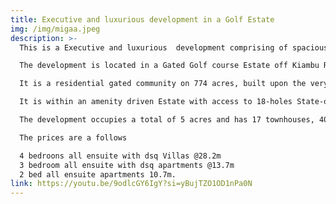 ```yaml
---
title: Executive and luxurious development in a Golf Estate
img: /img/migaa.jpeg
description: >-
  This is a Executive and luxurious  development comprising of spacious modern townhouses and executive low-rise apartments.

  The development is located in a Gated Golf course Estate off Kiambu Road less than half an hour drive from Nairobi’s CBD. 

  It is a residential gated community on 774 acres, built upon the very tenets of environmental sustainability with 50% open green space and 50% construction. 

  It is within an amenity driven Estate with access to 18-holes State-of–the-Art Golf Course,a club house,a hospital,and upcoming school,commercial Hub and sports complex. 

  The development occupies a total of 5 acres and has 17 townhouses, 40 executive apartments and common facilities. The townhouses are all 4-bedrooms (all ensuite) a family room , a study room and servants’ quarter. Each unit has a total area of approx. 320sqm and sits on an 1/8th acre plot.

  The prices are a follows

  4 bedroons all ensuite with dsq Villas @28.2m 
  3 bedroom all ensuite with dsq apartments @13.7m
  2 bed all ensuite apartments 10.7m.
link: https://youtu.be/9odlcGY6IgY?si=yBujTZO1OD1nPa0N
---
```

